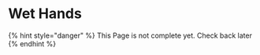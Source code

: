 # Wet Hands

{% hint style="danger" %}
This Page is not complete yet. Check back later
{% endhint %}

